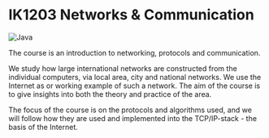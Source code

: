# IK1203 Networks & Communication
![Java](https://img.shields.io/badge/java-%23ED8B00.svg?style=for-the-badge&logo=java&logoColor=white)

The course is an introduction to networking, protocols and communication.

We study how large international networks are constructed from the individual computers, via local area, city and national networks. We use the Internet as or working example of such a network. The aim of the course is to give insights into both the theory and practice of the area.

The focus of the course is on the protocols and algorithms used, and we will follow how they are used and implemented into the TCP/IP-stack - the basis of the Internet.
